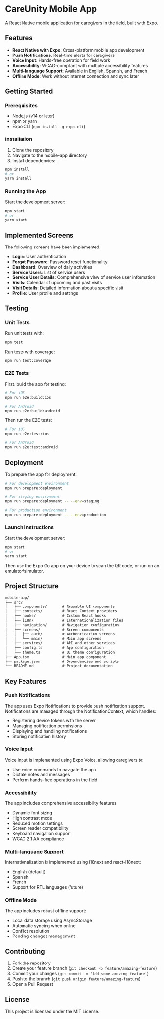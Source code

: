 # CareUnity Mobile App

A React Native mobile application for caregivers in the field, built with Expo.

## Features

- **React Native with Expo**: Cross-platform mobile app development
- **Push Notifications**: Real-time alerts for caregivers
- **Voice Input**: Hands-free operation for field work
- **Accessibility**: WCAG-compliant with multiple accessibility features
- **Multi-language Support**: Available in English, Spanish, and French
- **Offline Mode**: Work without internet connection and sync later

## Getting Started

### Prerequisites

- Node.js (v14 or later)
- npm or yarn
- Expo CLI (`npm install -g expo-cli`)

### Installation

1. Clone the repository
2. Navigate to the mobile-app directory
3. Install dependencies:

```bash
npm install
# or
yarn install
```

### Running the App

Start the development server:

```bash
npm start
# or
yarn start
```

## Implemented Screens

The following screens have been implemented:

- **Login**: User authentication
- **Forgot Password**: Password reset functionality
- **Dashboard**: Overview of daily activities
- **Service Users**: List of service users
- **Service User Details**: Comprehensive view of service user information
- **Visits**: Calendar of upcoming and past visits
- **Visit Details**: Detailed information about a specific visit
- **Profile**: User profile and settings

## Testing

### Unit Tests

Run unit tests with:

```bash
npm test
```

Run tests with coverage:

```bash
npm run test:coverage
```

### E2E Tests

First, build the app for testing:

```bash
# For iOS
npm run e2e:build:ios

# For Android
npm run e2e:build:android
```

Then run the E2E tests:

```bash
# For iOS
npm run e2e:test:ios

# For Android
npm run e2e:test:android
```

## Deployment

To prepare the app for deployment:

```bash
# For development environment
npm run prepare:deployment

# For staging environment
npm run prepare:deployment -- --env=staging

# For production environment
npm run prepare:deployment -- --env=production
```

### Launch Instructions

Start the development server:

```bash
npm start
# or
yarn start
```

Then use the Expo Go app on your device to scan the QR code, or run on an emulator/simulator.

## Project Structure

```txt
mobile-app/
├── src/
│   ├── components/       # Reusable UI components
│   ├── contexts/         # React Context providers
│   ├── hooks/            # Custom React hooks
│   ├── i18n/             # Internationalization files
│   ├── navigation/       # Navigation configuration
│   ├── screens/          # Screen components
│   │   ├── auth/         # Authentication screens
│   │   └── main/         # Main app screens
│   ├── services/         # API and other services
│   ├── config.ts         # App configuration
│   └── theme.ts          # UI theme configuration
├── App.tsx               # Main app component
├── package.json          # Dependencies and scripts
└── README.md             # Project documentation
```

## Key Features

### Push Notifications

The app uses Expo Notifications to provide push notification support. Notifications are managed through the NotificationContext, which handles:

- Registering device tokens with the server
- Managing notification permissions
- Displaying and handling notifications
- Storing notification history

### Voice Input

Voice input is implemented using Expo Voice, allowing caregivers to:

- Use voice commands to navigate the app
- Dictate notes and messages
- Perform hands-free operations in the field

### Accessibility

The app includes comprehensive accessibility features:

- Dynamic font sizing
- High contrast mode
- Reduced motion settings
- Screen reader compatibility
- Keyboard navigation support
- WCAG 2.1 AA compliance

### Multi-language Support

Internationalization is implemented using i18next and react-i18next:

- English (default)
- Spanish
- French
- Support for RTL languages (future)

### Offline Mode

The app includes robust offline support:

- Local data storage using AsyncStorage
- Automatic syncing when online
- Conflict resolution
- Pending changes management

## Contributing

1. Fork the repository
2. Create your feature branch (`git checkout -b feature/amazing-feature`)
3. Commit your changes (`git commit -m 'Add some amazing feature'`)
4. Push to the branch (`git push origin feature/amazing-feature`)
5. Open a Pull Request

## License

This project is licensed under the MIT License.
